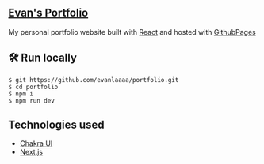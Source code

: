 ## [Evan's Portfolio](https://evanlaaaa.github.io/portfolio/)
My personal portfolio website built with <a href='https://reactjs.org/'>React</a> and hosted with <a href='https://pages.github.com/'>GithubPages</a>

## 🛠 Run locally
```
$ git https://github.com/evanlaaaa/portfolio.git
$ cd portfolio
$ npm i
$ npm run dev
```

## Technologies used
- [Chakra UI](https://chakra-ui.com/)
- [Next.js](https://nextjs.org/)
